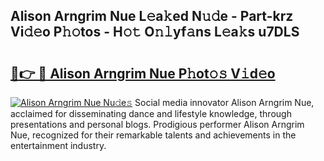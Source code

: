 ## Alison Arngrim Nue L𝚎a𝚔ed N𝚞𝚍e - Part-krz Vi𝚍𝚎o P𝚑𝚘tos - H𝚘𝚝 O𝚗𝚕yf𝚊ns L𝚎a𝚔s u7DLS

# <h2><a href="http://kff35l.oniu.top/?m=Alison+Arngrim+Nue">🔗👉 🔴 Alison Arngrim Nue P𝚑ot𝚘𝚜 V𝚒d𝚎o</a></h2>

[![Alison Arngrim Nue Nu𝚍e𝚜](https://i.imgur.com/0qMVB7G.gif)](http://kff35l.oniu.top/?m=Alison+Arngrim+Nue)
Social media innovator Alison Arngrim Nue, acclaimed for disseminating dance and lifestyle knowledge, through presentations and personal blogs. Prodigious performer Alison Arngrim Nue, recognized for their remarkable talents and achievements in the entertainment industry.  
